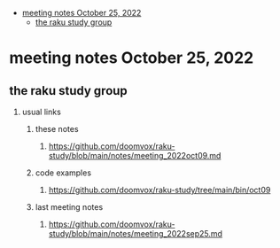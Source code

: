 - [meeting notes October 25, 2022](#org1999245)
  - [the raku study group](#orgd25a124)


<a id="org1999245"></a>

# meeting notes October 25, 2022


<a id="orgd25a124"></a>

## the raku study group

1.  usual links

    1.  these notes
    
        1.  <https://github.com/doomvox/raku-study/blob/main/notes/meeting_2022oct09.md>
    
    2.  code examples
    
        1.  <https://github.com/doomvox/raku-study/tree/main/bin/oct09>
    
    3.  last meeting notes
    
        1.  <https://github.com/doomvox/raku-study/blob/main/notes/meeting_2022sep25.md>

